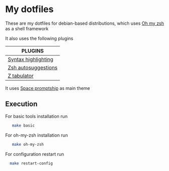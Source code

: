 # My dotfiles

These are my dotfiles for debian-based distributions, which uses [Oh my zsh](https://github.com/robbyrussell/oh-my-zsh/) as a shell framework

It also uses the following plugins

| PLUGINS |
| ------- |
| [Syntax highlighting](https://github.com/zsh-users/zsh-syntax-highlighting) |
| [Zsh autosuggestions](https://github.com/zsh-users/zsh-autosuggestions) |
| [Z tabulator](https://github.com/junegunn/fzf) |

It uses [Space promptship](https://github.com/denysdovhan/spaceship-prompt) as main theme

## Execution

For basic tools installation run

```sh
   make basic
```

For oh-my-zsh installation run

```zsh
   make oh-my-zsh
```

For configuration restart run

```zsh
  make restart-config
```



